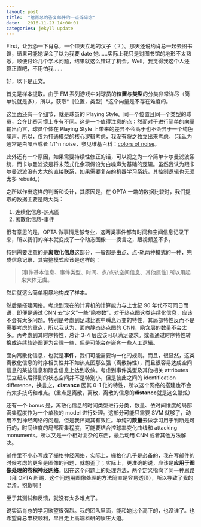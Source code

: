 ```yaml
---
layout: post
title:  "给肖总的答复邮件的一点碎碎念"
date:   2016-11-23 14:00:01
categories: jekyll update
---
```


First，让我@一下肖总，一个顶天立地的汉子（？）。那天还说约肖总一起去图书馆，结果可能她误会了以为我要 date 她……实际上我只是对图书馆的地形不太熟悉，顺便讨论几个学术问题，结果就这么错过了机会。Well，我觉得我这个人还算正直吧，不用怕我……

好，以下是正文。

首先是样本提取。由于 FM 系列游戏中对球员的**位置**与**类型**的分类非常详尽（简单说就是多），所以，获取*［位置，类型］*这个向量是不存在难度的。

这里面还有一个细节，就是球员的 Playing Style。同一个位置且同一个类型的球员，会在比赛习惯上多有不同。这是一个值得注意的点；然而对于进行简单的向量输出而言，球员个体在 Playing Style 上带来的差异不会高于也不会异于一个纯色噪声。所以，仅为打通模型的核心逻辑考虑，我没有将之独立出来考虑。（我认为通常是白噪声或者 1/f^n noise，参见维基百科：[colors of noise](https://en.wikipedia.org/wiki/Colors_of_noise)。

此外还有一个原因，如果需要持续性修正的话，可以视之为一个简单卡尔曼滤波系统，而卡尔曼滤波是将未范式化余项假设为白噪声为基础的逻辑。虽然我认为跟卡尔曼滤波没有太大的直接联系，如果需要复杂的机器学习系统，其控制逻辑也无须太多 rebuild。）

之所以作出这样的判断和设计，其原因是，在 OPTA 一端的数据比较时，我们提取的数据主要是两大类：

1. 连续化信息-热点图
2. 离散化信息-事件


很有意思的是，OPTA 做事情足够专业，这两类事件都有时间和空间信息记录下来，所以我们的样本就变成了一个动态图像——换言之，跟视频差不多。

特别需要注意的是**离散化信息**这部分，一般都是由点、点-轨两种模式的一种，完成信息记录，其完整模式应该是这样的：
> [事件基本信息、事件类型、时间、点/点轨空间信息、其他属性]
所以用起来大体无虞。

然后就这么简单粗暴地构成了样本。

然后是搭建网络。考虑到现在的计算机的计算能力与上世纪 90 年代不可同日而语，即便是通过 CNN 去“定义”一些“隐参数”，对于热点图这类连续化信息，应该不会有太多问题。特别是考虑到足球比赛中瞬息万变的特性，其局部特性反而不是需要考虑的重点，所以我认为，面向静态热点图的 CNN，隐含层的数量不会太多。再考虑到其时序特性，总计 3-4 层应该可以满足要求。或者通过时序特性转换成连续轨迹图更为合理一些，但是可能会在嵌套一些人工逻辑。

面向离散化信息，也就是**事件**，我们可能需要均一化的规则。而且，很显然，这类离散化信息的时序相关性并不如热点图那么强（离散特性），而且很容易达成空间信息的某些信息和隐含信息上达到收敛。考虑到事件类型及其他相关 attributes 联立起来后得到的状态空间并不是特别小，但是彼此之间的 identification difference，换言之，**distance** 因其 0-1 化的特性，所以这个网络的搭建也不会有太多技巧和难点。（重点是离散，离散，离散的信息的**distance**就是这么酷炫）

还有一个 bonus 是，离散化信息的时间类型进行分类，数量、依时间维度的局部密集程度作为一个单独的 model 进行处理。这部分可能只需要 SVM 就够了，动用不到神经网络的问题，但是我怀疑其有效性。单纯的**数量**去做学习用于判断是可行的，时间维度的局部密集程度，可能要结合控球率变化曲线和 attacking monuments。所以又是一个相对复杂的东西，最后动用 CNN 或者其他方法解决。

邮件里不小心写成了栅格神经网络，实际上，栅格化几乎是必备的，我在写邮件的时候考虑的更多是图像的问题，就想歪了；实际上，更准确的说，应该是**应用于图像处理的卷积神经网络**。因在这个问题上的处理方法，两个定义指向了同一种思路（拜 OPTA 所赐，这个问题用图像处理的方法简直是容易透顶），所以导致了我的混淆。抱歉啊！

至于其测试和反馈，就没有太多难点了。

说实话肖总的学习欲望很强烈。我的团队里面，能和她比个高下的，也没谁了。也希望肖总申校顺利，早日走上高端科研的康庄大道。


